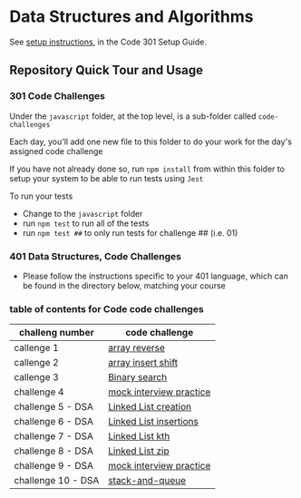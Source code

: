 # Data Structures and Algorithms

See [setup instructions](https://codefellows.github.io/setup-guide/code-301/2-code-challenges), in the Code 301 Setup Guide.

## Repository Quick Tour and Usage

### 301 Code Challenges

Under the `javascript` folder, at the top level, is a sub-folder called `code-challenges`

Each day, you'll add one new file to this folder to do your work for the day's assigned code challenge

If you have not already done so, run `npm install` from within this folder to setup your system to be able to run tests using `Jest`

To run your tests

- Change to the `javascript` folder
- run `npm test` to run all of the tests
- run `npm test ##` to only run tests for challenge ## (i.e. 01)

### 401 Data Structures, Code Challenges

- Please follow the instructions specific to your 401 language, which can be found in the directory below, matching your course

### table of contents for Code code challenges

| challeng number    | code challenge                                                                                      |
| ------------------ | --------------------------------------------------------------------------------------------------- |
| callenge 1         | [array reverse](./javascript/code-challenges/reverse-array/reverse-array.md)                        |
| callenge 2         | [array insert shift](./javascript/code-challenges/array-insert-shift/array-insert-shift.md)         |
| callenge 3         | [Binary search](./javascript/code-challenges/array-binary-search/array-binary-search.md)            |
| challenge 4        | [mock interview practice](./javascript/code-challenges/mock-interview/mock-interview.md)            |
| challenge 5 - DSA  | [Linked List creation](./javascript/linked-list/linked-list-creation/linked-list.md)                |
| challenge 6 - DSA  | [Linked List insertions](./javascript/linked-list/linked-list-insertions/linked-list-insertions.md) |
| challenge 7 - DSA  | [Linked List kth](./javascript/linked-list/linked-list-kth/linked-list-kth.md)                      |
| challenge 8 - DSA  | [Linked List zip](./javascript/linked-list/linked-list-zip/linked-list-zip.md)                      |
| challenge 9 - DSA  | [mock interview practice](./javascript/linked-list/linked-list-reverse/linked-list-reverse.md)      |
| challenge 10 - DSA | [stack-and-queue](./javascript/stack-and-queue/stack-and-queue-implementation/stackQueue.md)        |
